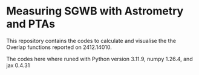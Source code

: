 # Measuring SGWB with Astrometry and PTAs

This repository contains the codes to calculate and visualise the the Overlap functions reported on 2412.14010.



The codes here where runed with Python version 3.11.9, numpy 1.26.4, and jax 0.4.31
